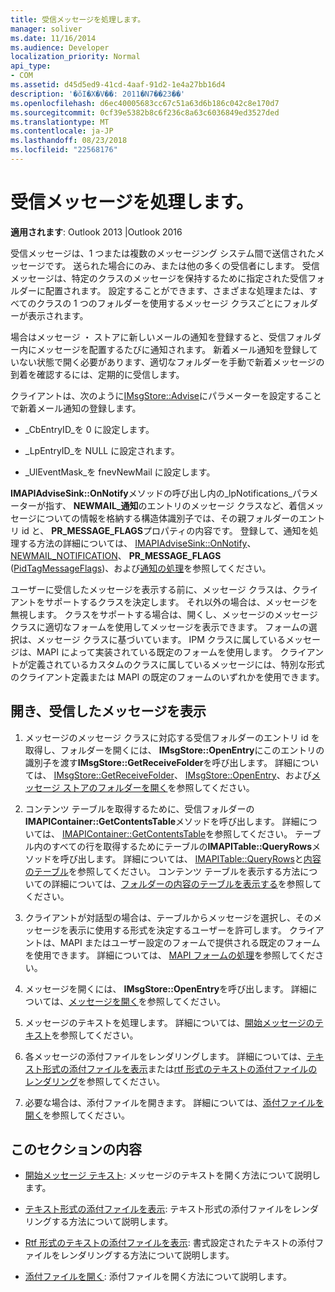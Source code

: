 ```yaml
---
title: 受信メッセージを処理します。
manager: soliver
ms.date: 11/16/2014
ms.audience: Developer
localization_priority: Normal
api_type:
- COM
ms.assetid: d45d5ed9-41cd-4aaf-91d2-1e4a27bb16d4
description: '�ŏI�X�V��: 2011�N7��23��'
ms.openlocfilehash: d6ec40005683cc67c51a63d6b186c042c8e170d7
ms.sourcegitcommit: 0cf39e5382b8c6f236c8a63c6036849ed3527ded
ms.translationtype: MT
ms.contentlocale: ja-JP
ms.lasthandoff: 08/23/2018
ms.locfileid: "22568176"
---
```

# <a name="handling-an-incoming-message"></a>受信メッセージを処理します。

**適用されます**: Outlook 2013 |Outlook 2016 
  
受信メッセージは、1 つまたは複数のメッセージング システム間で送信されたメッセージです。 送られた場合にのみ、または他の多くの受信者にします。 受信メッセージは、特定のクラスのメッセージを保持するために指定された受信フォルダーに配置されます。 設定することができます、さまざまな処理または、すべてのクラスの 1 つのフォルダーを使用するメッセージ クラスごとにフォルダーが表示されます。
  
場合はメッセージ ・ ストアに新しいメールの通知を登録すると、受信フォルダー内にメッセージを配置するたびに通知されます。 新着メール通知を登録していない状態で開く必要があります、適切なフォルダーを手動で新着メッセージの到着を確認するには、定期的に受信します。
  
クライアントは、次のように[IMsgStore::Advise](imsgstore-advise.md)にパラメーターを設定することで新着メール通知の登録します。 
  
- _CbEntryID_を 0 に設定します。 
    
- _LpEntryID_を NULL に設定されます。 
    
- _UlEventMask_を fnevNewMail に設定します。 
    
**IMAPIAdviseSink::OnNotify**メソッドの呼び出し内の_lpNotifications_パラメーターが指す、 **NEWMAIL\_通知**のエントリのメッセージ クラスなど、着信メッセージについての情報を格納する構造体識別子では、その親フォルダーのエントリ id と、 **PR_MESSAGE_FLAGS**プロパティの内容です。 登録して、通知を処理する方法の詳細については、 [IMAPIAdviseSink::OnNotify](imapiadvisesink-onnotify.md)、 [NEWMAIL_NOTIFICATION](newmail_notification.md)、 **PR_MESSAGE_FLAGS** ([PidTagMessageFlags](pidtagmessageflags-canonical-property.md))、および[通知の処理](handling-notifications.md)を参照してください。 
  
ユーザーに受信したメッセージを表示する前に、メッセージ クラスは、クライアントをサポートするクラスを決定します。 それ以外の場合は、メッセージを無視します。 クラスをサポートする場合は、開くし、メッセージのメッセージ クラスに適切なフォームを使用してメッセージを表示できます。 フォームの選択は、メッセージ クラスに基づいています。 IPM クラスに属しているメッセージは、MAPI によって実装されている既定のフォームを使用します。 クライアントが定義されているカスタムのクラスに属しているメッセージには、特別な形式のクライアント定義または MAPI の既定のフォームのいずれかを使用できます。
  
## <a name="open-and-display-an-incoming-message"></a>開き、受信したメッセージを表示
  
1. メッセージのメッセージ クラスに対応する受信フォルダーのエントリ id を取得し、フォルダーを開くには、 **IMsgStore::OpenEntry**にこのエントリの識別子を渡す**IMsgStore::GetReceiveFolder**を呼び出します。 詳細については、 [IMsgStore::GetReceiveFolder](imsgstore-getreceivefolder.md)、 [IMsgStore::OpenEntry](imsgstore-openentry.md)、および[メッセージ ストアのフォルダーを開く](opening-a-message-store-folder.md)を参照してください。
    
2. コンテンツ テーブルを取得するために、受信フォルダーの**IMAPIContainer::GetContentsTable**メソッドを呼び出します。 詳細については、 [IMAPIContainer::GetContentsTable](imapicontainer-getcontentstable.md)を参照してください。 テーブル内のすべての行を取得するためにテーブルの**IMAPITable::QueryRows**メソッドを呼び出します。 詳細については、 [IMAPITable::QueryRows](imapitable-queryrows.md)と[内容のテーブル](contents-tables.md)を参照してください。 コンテンツ テーブルを表示する方法についての詳細については、[フォルダーの内容のテーブルを表示する](displaying-a-folder-contents-table.md)を参照してください。
    
3. クライアントが対話型の場合は、テーブルからメッセージを選択し、そのメッセージを表示に使用する形式を決定するユーザーを許可します。 クライアントは、MAPI またはユーザー設定のフォームで提供される既定のフォームを使用できます。 詳細については、 [MAPI フォームの処理](handling-mapi-forms.md)を参照してください。
    
4. メッセージを開くには、 **IMsgStore::OpenEntry**を呼び出します。 詳細については、[メッセージを開く](opening-a-message.md)を参照してください。
    
5. メッセージのテキストを処理します。 詳細については、[開始メッセージのテキスト](opening-message-text.md)を参照してください。
    
6. 各メッセージの添付ファイルをレンダリングします。 詳細については、[テキスト形式の添付ファイルを表示](rendering-an-attachment-in-plain-text.md)または[rtf 形式のテキストの添付ファイルのレンダリング](rendering-an-attachment-in-rtf-text.md)を参照してください。
    
7. 必要な場合は、添付ファイルを開きます。 詳細については、[添付ファイルを開く](opening-an-attachment.md)を参照してください。
    
## <a name="in-this-section"></a>このセクションの内容

- [開始メッセージ テキスト](opening-message-text.md): メッセージのテキストを開く方法について説明します。
    
- [テキスト形式の添付ファイルを表示](rendering-an-attachment-in-plain-text.md): テキスト形式の添付ファイルをレンダリングする方法について説明します。
    
- [Rtf 形式のテキストの添付ファイルを表示](rendering-an-attachment-in-rtf-text.md): 書式設定されたテキストの添付ファイルをレンダリングする方法について説明します。
    
- [添付ファイルを開く](opening-an-attachment.md): 添付ファイルを開く方法について説明します。
    

